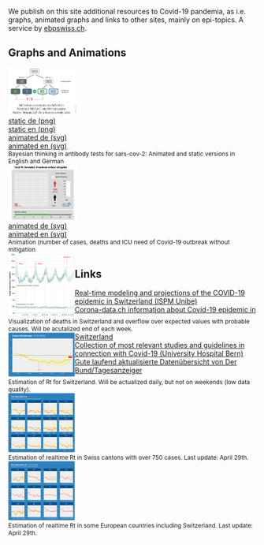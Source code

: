 <html lang="en">
<head>
  <meta charset="utf-8">
  
  <title>Covid-19</title>
  <meta name="description" content="Resources">
  <meta name="author" content="Markus Schenker, Phi Network">
 
</head>

<body>
  <p>We publish on this site additional resources to Covid-19 pandemia, as i.e. graphs, animated graphs and links to other sites, mainly on epi-topics. A service by <a href="https://www.ebpswiss.ch">ebpswiss.ch</a>.</p>
  <h2>Graphs and Animations</h2>
	<div id="cont1" class="graph">
    	<div><a href="images/aks_en.png" class="imglink"><img src="images/aks_en.png" width="140"></a></div>
	<div style="float:left"><a href="images/aks_de.png" target="_blank">static de (png)</a><br/><a href="images/aks_en.png" target="_blank">static en (png)</a><br/><a href="images/aksanim_de.svg" target="_blank">animated de (svg)</a><br/><a href="images/aksanim_en.svg" target="_blank">animated en (svg)</a></div>
    	<div style="font-size:0.85em;clear:both">Bayesian thinking in antibody tests for sars-cov-2: Animated and static versions in English and German</div>
	</div>
<div id="cont2" class="graph">
    	<div><a href="images/covid19outbreak_en.svg" class="imglink"><img src="images/covidsim_small.png" width="140"></a></div>
	<div style="float:left"><a href="images/covid19outbreak_de.svg" target="_blank">animated de (svg)</a><br/><a href="images/covid19outbreak_en.svg" target="_blank">animated en (svg)</a></div>
    	<div style="font-size:0.85em;clear:both">Animation (number of cases, deaths and ICU need of Covid-19 outbreak without mitigation </div>
	</div>

<div id="cont3" class="graph">
    	<div style="float:left;"><a href="todesfaelle1520.html"><img src="images/todesfaelle1520.png" width="135"></a></div>
  	<div style="float:left;font-size:0.85em;">Visualization of deaths in Switzerland and overflow over expected values with probable causes. Will be acutalized end of each week.</div>
	</div>
<div id="cont4" class="graph">
    	<div style="float:left;"><a href="estimrtch.html"><img src="images/rtch0205.svg" width="135"></a></div>
  	<div style="float:left;font-size:0.85em;">Estimation of Rt for Switzerland. Will be actualized daily, but not on weekends (low data quality).</div>
	</div>
<div id="cont5" class="graph">
    	<div style="float:left;"><a href="estimrt.html"><img src="images/estimate_200428.svg" width="135"></a></div>
  	<div style="float:left;font-size:0.85em;">Estimation of realtime Rt in Swiss cantons with over 750 cases. Last update: April 29th.</div>
	</div>
	
<div id="cont6" class="graph">
    	<div style="float:left;"><a href="estimrtcountries.html"><img src="images/rteu_0505.svg" width="135"></a></div>
  	<div style="float:left;font-size:0.85em;">Estimation of realtime Rt in some European countries including Switzerland. Last update: April 29th.</div>
	</div>

  <h2>Links</h2>
  <div><a href="https://ispmbern.github.io/covid-19/swiss-epidemic-model/" target="_blank">Real-time modeling and projections of the COVID-19 epidemic in Switzerland (ISPM Unibe)</a></div>
    <div><a href="https://www.corona-data.ch/" target="_blank">Corona-data.ch information about Covid-19 epidemic in Switzerland</a></div>
	<div><a href="https://www.update-covid.ch/en/" target="_blank">Collection of most relevant studies and guidelines in connection with Covid-19 (University Hospital Bern)</a></div>
	<div><a href="https://interaktiv.derbund.ch/2020/covid-19-ausbruch-im-vergleich/" target="_blank">Gute laufend aktualisierte Datenübersicht von Der Bund/Tagesanzeiger</a></div>
